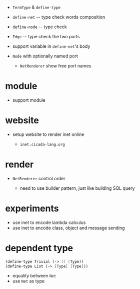 - `TermType` & `define-type`

- `define-net` -- type check words composition
- `define-node` -- type check

- `Edge` -- type check the two ports

- support variable in `define-net`'s body

- `Node` with optionally named port

  - `NetRenderer` show free port names

# module

- support module

# website

- setup website to render inet online

  - `inet.cicada-lang.org`

# render

- `NetRenderer` control order

  - need to use builder pattern, just like building SQL query

# experiments

- use inet to encode lambda calculus
- use inet to encode class, object and message sending

# dependent type

```scheme
(define-type Trivial (-> [] [Type))
(define-type List (-> [Type] [Type]))
```

- equality between `Net`
- use `Net` as type
